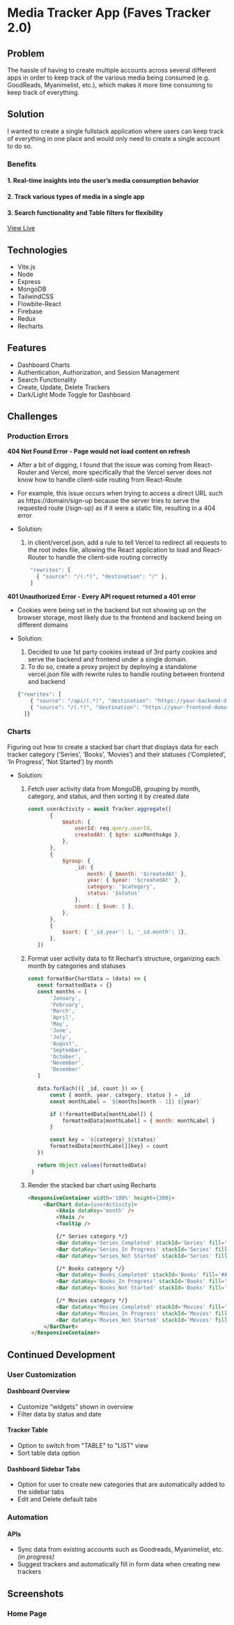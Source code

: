 # Media Tracker App (Faves Tracker 2.0)

## Problem
The hassle of having to create multiple accounts across several different apps in order to keep track of the various media being consumed (e.g. GoodReads, Myanimelist, etc.), which makes it more time consuming to keep track of everything. 


## Solution
I wanted to create a single fullstack application where users can keep track of everything in one place and would only need to create a single account to do so. 
### Benefits
#### 1. Real-time insights into the user’s media consumption behavior
#### 2. Track various types of media in a single app
#### 3. Search functionality and Table filters for flexibility


[View Live](https://mediatracker-proxy.vercel.app)


## Technologies
- Vite.js
- Node
- Express
- MongoDB
- TailwindCSS
- Flowbite-React
- Firebase
- Redux
- Recharts

## Features
- Dashboard Charts
- Authentication, Authorization, and Session Management
- Search Functionality
- Create, Update, Delete Trackers
- Dark/Light Mode Toggle for Dashboard

## Challenges
### Production Errors
**404 Not Found Error - Page would not load content on refresh**
- After a bit of digging, I found that the issue was coming from React-Router and Vercel, more specifically that the Vercel server does not know how to handle client-side routing from React-Route
- For example, this issue occurs when trying to access a direct URL such as https://domain/sign-up because the server tries to serve the requested route (/sign-up) as if it were a static file, resulting in a 404 error
- Solution:
  1. in client/vercel.json, add a rule to tell Vercel to redirect all requests to the root index file, allowing the React application to load and React-Router to handle the client-side routing correctly
  
  ```javascript
      "rewrites": [
        { "source": "/(.*)", "destination": "/" },
      ]
  ```

**401 Unauthorized Error - Every API request returned a 401 error**
- Cookies were being set in the backend but not showing up on the browser storage, most likely due to the frontend and backend being on different domains
- Solution:
  1. Decided to use 1st party cookies instead of 3rd party cookies and serve the backend and frontend under a single domain.
  2. To do so, create a proxy project by deploying a standalone vercel.json file with rewrite rules to handle routing between frontend and backend
  
    ```javascript
    {"rewrites": [
        { "source": "/api/(.*)", "destination": "https://your-backend-domain/api/$1" },
        { "source": "/(.*)", "destination": "https://your-frontend-domain/$1" }
      ]}
  ```
### Charts
Figuring out how to create a stacked bar chart that displays data for each tracker category (‘Series’, ‘Books’, ‘Movies’) and their statuses (‘Completed’, ‘In Progress’, ‘Not Started’) by month
- Solution:
  1. Fetch user activity data from MongoDB, grouping by month, category, and status, and then sorting it by created date
     ```javascript
     const userActivity = await Tracker.aggregate([
            {
                $match: {
                    userId: req.query.userId,
                    createdAt: { $gte: sixMonthsAgo },
                },
            },
            {
                $group: {
                    _id: { 
                        month: { $month: '$createdAt' },
                        year: { $year: '$createdAt' },
                        category: '$category', 
                        status: '$status' 
                    },
                    count: { $sum: 1 },
                },
            },
            {
                $sort: { '_id.year': 1, '_id.month': 1},
            },
        ])
     ```
     
  2. Format user activity data to fit Rechart’s structure, organizing each month by categories and statuses
     ```javascript
     const formatBarChartData = (data) => {
        const formattedData = {}
        const months = [ 
            'January', 
            'February', 
            'March', 
            'April', 
            'May', 
            'June', 
            'July', 
            'August', 
            'September',
            'October',
            'November',
            'December'
        ]

        data.forEach(({ _id, count }) => {
            const { month, year, category, status } = _id
            const monthLabel = `${months[month - 1]} ${year}`

            if (!formattedData[monthLabel]) {
                formattedData[monthLabel] = { month: monthLabel }
            }

            const key = `${category}_${status}`
            formattedData[monthLabel][key] = count
        })

        return Object.values(formattedData)
      }
     ```
  3. Render the stacked bar chart using Recharts
     ```html
     <ResponsiveContainer width='100%' height={300}>
          <BarChart data={userActivity}>
              <XAxis dataKey='month' />
              <YAxis />
              <Tooltip />
  
              {/* Series category */}
              <Bar dataKey='Series_Completed' stackId='Series' fill='#A1E091' />
              <Bar dataKey='Series_In Progress' stackId='Series' fill='#826EBF' />
              <Bar dataKey='Series_Not Started' stackId='Series' fill='#D4D2D2' />
  
              {/* Books category */}
              <Bar dataKey='Books_Completed' stackId='Books' fill='#A1E091' />
              <Bar dataKey='Books_In Progress' stackId='Books' fill='#826EBF' />
              <Bar dataKey='Books_Not Started' stackId='Books' fill='#D4D2D2' />
  
              {/* Movies category */}
              <Bar dataKey='Movies_Completed' stackId='Movies' fill='#A1E091' />
              <Bar dataKey='Movies_In Progress' stackId='Movies' fill='#826EBF' />
              <Bar dataKey='Movies_Not Started' stackId='Movies' fill='#D4D2D2' />
          </BarChart>
      </ResponsiveContainer>
     ```

## Continued Development
### User Customization
#### Dashboard Overview
- Customize “widgets” shown in overview
- Filter data by status and date

#### Tracker Table
- Option to switch from "TABLE" to "LIST" view
- Sort table data option

#### Dashboard Sidebar Tabs
- Option for user to create new categories that are automatically added to the sidebar tabs
- Edit and Delete default tabs

### Automation
#### APIs
- Sync data from existing accounts such as Goodreads, Myanimelist, etc. *(in progress)*
- Suggest trackers and automatically fill in form data when creating new trackers
  

  
  

## Screenshots
### Home Page
